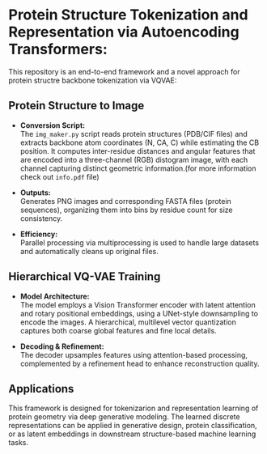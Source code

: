 # Protein Structure Tokenization and Representation via Autoencoding Transformers:
This repository is an end-to-end framework and a novel approach for protein structre backbone tokenization via VQVAE:


## Protein Structure to Image

- **Conversion Script:**  
  The `img_maker.py` script reads protein structures (PDB/CIF files) and extracts backbone atom coordinates (N, CA, C) while estimating the CB position. It computes inter-residue distances and angular features that are encoded into a three-channel (RGB) distogram image, with each channel capturing distinct geometric information.(for more information check out `info.pdf` file)

- **Outputs:**  
  Generates PNG images and corresponding FASTA files (protein sequences), organizing them into bins by residue count for size consistency.

- **Efficiency:**  
  Parallel processing via multiprocessing is used to handle large datasets and automatically cleans up original files.

## Hierarchical VQ-VAE Training

- **Model Architecture:**  
  The model employs a Vision Transformer encoder with latent attention and rotary positional embeddings, using a UNet-style downsampling to encode the images. A hierarchical, multilevel vector quantization captures both coarse global features and fine local details.

- **Decoding & Refinement:**  
  The decoder upsamples features using attention-based processing, complemented by a refinement head to enhance reconstruction quality.

## Applications

This framework is designed for tokenizarion and representation learning of protein geometry via deep generative modeling. The learned discrete representations can be applied in generative design, protein classification, or as latent embeddings in downstream structure-based machine learning tasks.


